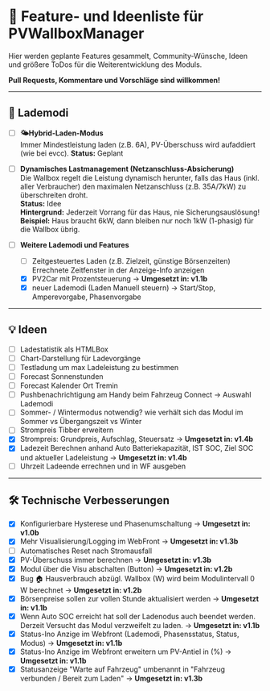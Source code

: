 # 🌟 Feature- und Ideenliste für PVWallboxManager

Hier werden geplante Features gesammelt, Community-Wünsche, Ideen und größere ToDos für die Weiterentwicklung des Moduls.
  
**Pull Requests, Kommentare und Vorschläge sind willkommen!**
  
---

## 🚗 Lademodi

- [ ] **🌤️Hybrid-Laden-Modus**  
      Immer Mindestleistung laden (z.B. 6A), PV-Überschuss wird aufaddiert (wie bei evcc).
      **Status:** Geplant

- [ ] **Dynamisches Lastmanagement (Netzanschluss-Absicherung)**  
      Die Wallbox regelt die Leistung dynamisch herunter, falls das Haus (inkl. aller Verbraucher) den maximalen Netzanschluss (z.B. 35A/7kW) zu überschreiten droht.  
      **Status:** Idee  
      **Hintergrund:** Jederzeit Vorrang für das Haus, nie Sicherungsauslösung!  
      **Beispiel:** Haus braucht 6kW, dann bleiben nur noch 1kW (1-phasig) für die Wallbox übrig.  

- [ ] **Weitere Lademodi und Features**
    - [ ] Zeitgesteuertes Laden (z.B. Zielzeit, günstige Börsenzeiten) Errechnete Zeitfenster in der Anzeige-Info anzeigen
    - [x] PV2Car mit Prozentsteuerung -> **Umgesetzt in: v1.1b**
    - [x] neuer Lademodi (Laden Manuell steuern) -> Start/Stop, Amperevorgabe, Phasenvorgabe

---

## 💡 Ideen

- [ ] Ladestatistik als HTMLBox
- [ ] Chart-Darstellung für Ladevorgänge
- [ ] Testladung um max Ladeleistung zu bestimmen
- [ ] Forecast Sonnenstunden
- [ ] Forecast Kalender Ort Tremin
- [ ] Pushbenachrichtigung am Handy beim Fahrzeug Connect -> Auswahl Lademodi
- [ ] Sommer- / Wintermodus notwendig? wie verhält sich das Modul im Sommer vs Übergangszeit vs Winter
- [ ] Strompreis Tibber erweitern
- [x] Strompreis: Grundpreis, Aufschlag, Steuersatz -> **Umgesetzt in: v1.4b**
- [x] Ladezeit Berechnen anhand Auto Batteriekapazität, IST SOC, Ziel SOC und aktueller Ladeleistung -> **Umgesetzt in: v1.4b**
- [ ] Uhrzeit Ladeende errechnen und in WF ausgeben

---
## 🛠️ Technische Verbesserungen

- [x] Konfigurierbare Hysterese und Phasenumschaltung -> **Umgesetzt in: v1.0b**
- [x] Mehr Visualisierung/Logging im WebFront -> **Umgesetzt in: v1.3b**
- [ ] Automatisches Reset nach Stromausfall
- [x] PV-Überschuss immer berechnen -> **Umgesetzt in: v1.3b**
- [x] Modul über die Visu abschalten (Button) -> **Umgesetzt in: v1.2b**
- [x] Bug 🏠 Hausverbrauch abzügl. Wallbox (W) wird beim Modulintervall 0 W berechnet -> **Umgesetzt in: v1.2b**
- [x] Börsenpreise sollen zur vollen Stunde aktualisiert werden -> **Umgesetzt in: v1.1b**
- [x] Wenn Auto SOC erreicht hat soll der Ladenodus auch beendet werden. Derzeit Versucht das Modul verzweifelt zu laden. -> **Umgesetzt in: v1.1b**
- [x] Status-Ino Anzige im Webfront (Lademodi, Phasensstatus, Status, Modus) -> **Umgesetzt in: v1.1b**
- [x] Status-Ino Anzige im Webfront erweitern um PV-Antiel in (%) -> **Umgesetzt in: v1.1b**
- [x] Statusanzeige "Warte auf Fahrzeug" umbenannt in "Fahrzeug verbunden / Bereit zum Laden" -> **Umgesetzt in: v1.3b**
